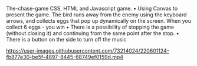 The-chase-game
CSS, HTML and Javascript game. 
• Using Canvas to present the game.
The bird runs away from the enemy using the keyboard arrows, and collects eggs that pop up dynamically on the screen. When you collect 6 eggs - you win 
• There is a possibility of stopping the game (without closing it) and continuing from the same point after the stop.
• There is a button on the side to turn off the music



https://user-images.githubusercontent.com/73214024/220601124-fb877e30-be5f-4897-8445-68749ef0159d.mp4

